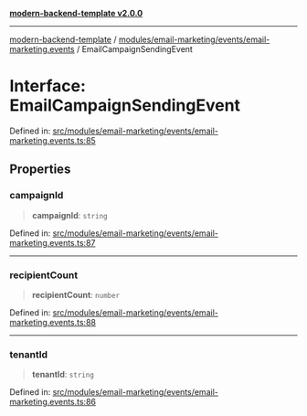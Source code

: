 [**modern-backend-template v2.0.0**](../../../../../README.md)

***

[modern-backend-template](../../../../../modules.md) / [modules/email-marketing/events/email-marketing.events](../README.md) / EmailCampaignSendingEvent

# Interface: EmailCampaignSendingEvent

Defined in: [src/modules/email-marketing/events/email-marketing.events.ts:85](https://github.com/maemreyo/saas-4cus-nodejs/blob/2a5b3f3aa11335dfa561e80e1feabb8e6084261e/src/modules/email-marketing/events/email-marketing.events.ts#L85)

## Properties

### campaignId

> **campaignId**: `string`

Defined in: [src/modules/email-marketing/events/email-marketing.events.ts:87](https://github.com/maemreyo/saas-4cus-nodejs/blob/2a5b3f3aa11335dfa561e80e1feabb8e6084261e/src/modules/email-marketing/events/email-marketing.events.ts#L87)

***

### recipientCount

> **recipientCount**: `number`

Defined in: [src/modules/email-marketing/events/email-marketing.events.ts:88](https://github.com/maemreyo/saas-4cus-nodejs/blob/2a5b3f3aa11335dfa561e80e1feabb8e6084261e/src/modules/email-marketing/events/email-marketing.events.ts#L88)

***

### tenantId

> **tenantId**: `string`

Defined in: [src/modules/email-marketing/events/email-marketing.events.ts:86](https://github.com/maemreyo/saas-4cus-nodejs/blob/2a5b3f3aa11335dfa561e80e1feabb8e6084261e/src/modules/email-marketing/events/email-marketing.events.ts#L86)
